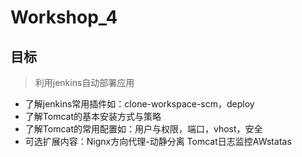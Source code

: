 Workshop_4
==========

## 目标

> 利用jenkins自动部署应用

* 了解jenkins常用插件如：clone-workspace-scm，deploy
* 了解Tomcat的基本安装方式与策略
* 了解Tomcat的常用配置如：用户与权限，端口，vhost，安全
* 可选扩展内容：Nignx方向代理-动静分离 Tomcat日志监控AWstatas
